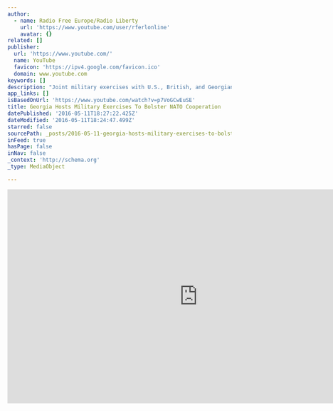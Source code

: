 ```yaml
---
author:
  - name: Radio Free Europe/Radio Liberty
    url: 'https://www.youtube.com/user/rferlonline'
    avatar: {}
related: []
publisher:
  url: 'https://www.youtube.com/'
  name: YouTube
  favicon: 'https://ipv4.google.com/favicon.ico'
  domain: www.youtube.com
keywords: []
description: "Joint military exercises with U.S., British, and Georgian troops have begun near Tbilisi. The formal opening ceremony on May 11 included a mass air drop of paratroopers. The exercises, named \"Noble Partner 2016\", are being held through May 26. (RFE/RL's Georgian Service) Originally published at - http://www.rferl.org/media/video/georgia-nato-exercises/27728616.html"
app_links: []
isBasedOnUrl: 'https://www.youtube.com/watch?v=p7VoGCwEuSE'
title: Georgia Hosts Military Exercises To Bolster NATO Cooperation
datePublished: '2016-05-11T18:27:22.425Z'
dateModified: '2016-05-11T18:24:47.499Z'
starred: false
sourcePath: _posts/2016-05-11-georgia-hosts-military-exercises-to-bolster-nato-cooperation.md
inFeed: true
hasPage: false
inNav: false
_context: 'http://schema.org'
_type: MediaObject

---
```

<iframe src="https://cdn.embedly.com/widgets/media.html?src=https%3A%2F%2Fwww.youtube.com%2Fembed%2Fp7VoGCwEuSE%3Ffeature%3Doembed&amp;url=http%3A%2F%2Fwww.youtube.com%2Fwatch%3Fv%3Dp7VoGCwEuSE&amp;image=https%3A%2F%2Fi.ytimg.com%2Fvi%2Fp7VoGCwEuSE%2Fhqdefault.jpg&amp;key=b7d04c9b404c499eba89ee7072e1c4f7&amp;type=text%2Fhtml&amp;schema=google" width="854" height="480" scrolling="no" frameborder="0" allowfullscreen="" style=""></iframe>